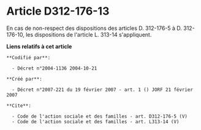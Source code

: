 # Article D312-176-13

En cas de non-respect des dispositions des articles D. 312-176-5 à D. 312-176-10, les dispositions de l'article L. 313-14
s'appliquent.

**Liens relatifs à cet article**

	**Codifié par**:

	  - Décret n°2004-1136 2004-10-21

	**Créé par**:

	  - Décret n°2007-221 du 19 février 2007 - art. 1 () JORF 21 février 2007

	**Cite**:

	  - Code de l'action sociale et des familles - art. D312-176-5 (V)
	  - Code de l'action sociale et des familles - art. L313-14 (V)
